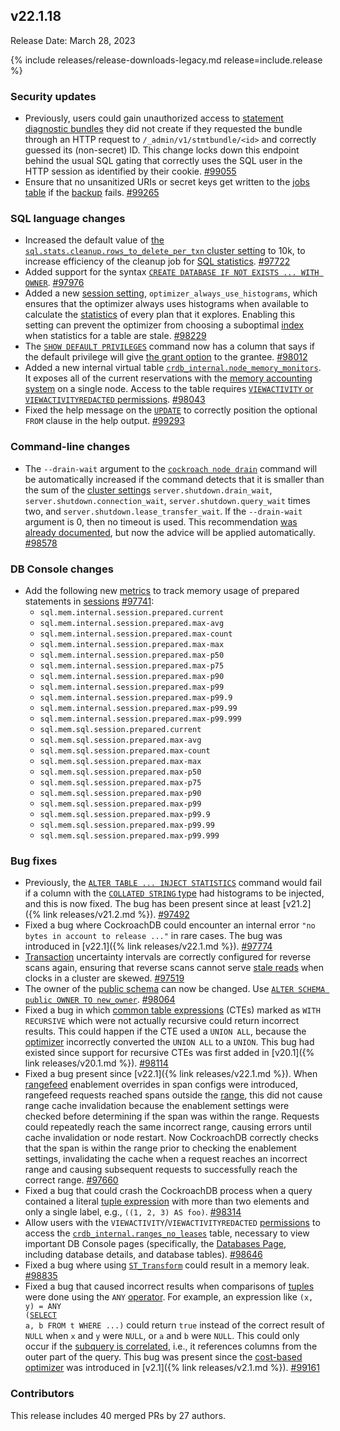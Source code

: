 ## v22.1.18

Release Date: March 28, 2023

{% include releases/release-downloads-legacy.md release=include.release %}

<h3 id="v22-1-18-security-updates">Security updates</h3>

- Previously, users could gain unauthorized access to [statement diagnostic bundles](https://www.cockroachlabs.com/docs/v22.1/ui-debug-pages#reports) they did not create if they requested the bundle through an HTTP request to `/_admin/v1/stmtbundle/<id>` and correctly guessed its (non-secret) ID. This change locks down this endpoint behind the usual SQL gating that correctly uses the SQL user in the HTTP session as identified by their cookie. [#99055][#99055]
- Ensure that no unsanitized URIs or secret keys get written to the [jobs table](https://www.cockroachlabs.com/docs/v22.1/show-jobs) if the [backup](https://www.cockroachlabs.com/docs/v22.1/backup) fails. [#99265][#99265]

<h3 id="v22-1-18-sql-language-changes">SQL language changes</h3>

- Increased the default value of [the `sql.stats.cleanup.rows_to_delete_per_txn` cluster setting](https://www.cockroachlabs.com/docs/v22.1/cluster-settings) to 10k, to increase efficiency of the cleanup job for [SQL statistics](https://www.cockroachlabs.com/docs/v22.1/cost-based-optimizer#table-statistics). [#97722][#97722]
- Added support for the syntax [`CREATE DATABASE IF NOT EXISTS ... WITH OWNER`](https://www.cockroachlabs.com/docs/v22.1/create-database). [#97976][#97976]
- Added a new [session setting](https://www.cockroachlabs.com/docs/v22.1/set-vars#supported-variables), `optimizer_always_use_histograms`, which ensures that the optimizer always uses histograms when available to calculate the [statistics](https://www.cockroachlabs.com/docs/v22.1/cost-based-optimizer#table-statistics) of every plan that it explores. Enabling this setting can prevent the optimizer from choosing a suboptimal [index](https://www.cockroachlabs.com/docs/v22.1/indexes) when statistics for a table are stale. [#98229][#98229]
- The [`SHOW DEFAULT PRIVILEGES`](https://www.cockroachlabs.com/docs/v22.1/show-default-privileges) command now has a column that says if the default privilege will give [the grant option](https://www.cockroachlabs.com/docs/v22.1/security-reference/authorization#supported-privileges) to the grantee. [#98012][#98012]
- Added a new internal virtual table [`crdb_internal.node_memory_monitors`](https://www.cockroachlabs.com/docs/v22.1/crdb-internal). It exposes all of the current reservations with the [memory accounting system](https://www.cockroachlabs.com/docs/v22.1/ui-runtime-dashboard#memory-usage) on a single node. Access to the table requires [`VIEWACTIVITY` or `VIEWACTIVITYREDACTED` permissions](https://www.cockroachlabs.com/docs/v22.1/security-reference/authorization#supported-privileges). [#98043][#98043]
- Fixed the help message on the [`UPDATE`](https://www.cockroachlabs.com/docs/v22.1/update) to correctly position the optional `FROM` clause in the help output. [#99293][#99293]

<h3 id="v22-1-18-command-line-changes">Command-line changes</h3>

- The `--drain-wait` argument to the [`cockroach node drain`](https://www.cockroachlabs.com/docs/v22.1/cockroach-node) command will be automatically increased if the command detects that it is smaller than the sum of the [cluster settings](https://www.cockroachlabs.com/docs/v22.1/node-shutdown#cluster-settings) `server.shutdown.drain_wait`, `server.shutdown.connection_wait`, `server.shutdown.query_wait` times two, and `server.shutdown.lease_transfer_wait`. If the `--drain-wait` argument is 0, then no timeout is used. This recommendation [was already documented](https://www.cockroachlabs.com/docs/v22.1/node-shutdown#drain-timeout), but now the advice will be applied automatically. [#98578][#98578]

<h3 id="v22-1-18-db-console-changes">DB Console changes</h3>

- Add the following new [metrics](https://www.cockroachlabs.com/docs/v22.1/metrics) to track memory usage of prepared statements in [sessions](https://www.cockroachlabs.com/docs/v22.1/show-sessions) [#97741][#97741]:
  - `sql.mem.internal.session.prepared.current`
  - `sql.mem.internal.session.prepared.max-avg`
  - `sql.mem.internal.session.prepared.max-count`
  - `sql.mem.internal.session.prepared.max-max`
  - `sql.mem.internal.session.prepared.max-p50`
  - `sql.mem.internal.session.prepared.max-p75`
  - `sql.mem.internal.session.prepared.max-p90`
  - `sql.mem.internal.session.prepared.max-p99`
  - `sql.mem.internal.session.prepared.max-p99.9`
  - `sql.mem.internal.session.prepared.max-p99.99`
  - `sql.mem.internal.session.prepared.max-p99.999`
  - `sql.mem.sql.session.prepared.current`
  - `sql.mem.sql.session.prepared.max-avg`
  - `sql.mem.sql.session.prepared.max-count`
  - `sql.mem.sql.session.prepared.max-max`
  - `sql.mem.sql.session.prepared.max-p50`
  - `sql.mem.sql.session.prepared.max-p75`
  - `sql.mem.sql.session.prepared.max-p90`
  - `sql.mem.sql.session.prepared.max-p99`
  - `sql.mem.sql.session.prepared.max-p99.9`
  - `sql.mem.sql.session.prepared.max-p99.99`
  - `sql.mem.sql.session.prepared.max-p99.999`

<h3 id="v22-1-18-bug-fixes">Bug fixes</h3>

- Previously, the [`ALTER TABLE ... INJECT STATISTICS`](https://www.cockroachlabs.com/docs/v22.1/alter-table) command would fail if a column with the [`COLLATED STRING` type](https://www.cockroachlabs.com/docs/v22.1/collate) had histograms to be injected, and this is now fixed. The bug has been present since at least [v21.2]({% link releases/v21.2.md %}). [#97492][#97492]
- Fixed a bug where CockroachDB could encounter an internal error `"no bytes in account to release ..."` in rare cases. The bug was introduced in [v22.1]({% link releases/v22.1.md %}). [#97774][#97774]
- [Transaction](https://www.cockroachlabs.com/docs/v22.1/transactions) uncertainty intervals are correctly configured for reverse scans again, ensuring that reverse scans cannot serve [stale reads](https://www.cockroachlabs.com/docs/v22.1/architecture/transaction-layer#stale-reads) when clocks in a cluster are skewed. [#97519][#97519]
- The owner of the [public schema](https://www.cockroachlabs.com/docs/v22.1/schema-design-overview#schemas) can now be changed. Use [`ALTER SCHEMA public OWNER TO new_owner`](https://www.cockroachlabs.com/docs/v22.1/alter-schema). [#98064][#98064]
- Fixed a bug in which [common table expressions](https://www.cockroachlabs.com/docs/v22.1/common-table-expressions) (CTEs) marked as `WITH RECURSIVE` which were not actually recursive could return incorrect results. This could happen if the CTE used a `UNION ALL`, because the [optimizer](https://www.cockroachlabs.com/docs/v22.1/cost-based-optimizer) incorrectly converted the `UNION ALL` to a `UNION`. This bug had existed since support for recursive CTEs was first added in [v20.1]({% link releases/v20.1.md %}). [#98114][#98114]
- Fixed a bug present since [v22.1]({% link releases/v22.1.md %}). When [rangefeed](https://www.cockroachlabs.com/docs/v22.1/create-and-configure-changefeeds#enable-rangefeeds) enablement overrides in span configs were introduced, rangefeed requests reached spans outside the [range](https://www.cockroachlabs.com/docs/v22.1/architecture/glossary#architecture-range), this did not cause range cache invalidation because the enablement settings were checked before determining if the span was within the range. Requests could repeatedly reach the same incorrect range, causing errors until cache invalidation or node restart. Now CockroachDB correctly checks that the span is within the range prior to checking the enablement settings, invalidating the cache when a request reaches an incorrect range and causing subsequent requests to successfully reach the correct range. [#97660][#97660]
- Fixed a bug that could crash the CockroachDB process when a query contained a literal [tuple expression](https://www.cockroachlabs.com/docs/v22.1/scalar-expressions#tuple-constructors) with more than two elements and only a single label, e.g., `((1, 2, 3) AS foo)`. [#98314][#98314]
- Allow users with the `VIEWACTIVITY`/`VIEWACTIVITYREDACTED` [permissions](https://www.cockroachlabs.com/docs/v22.1/security-reference/authorization#role-options) to access the [`crdb_internal.ranges_no_leases`](https://www.cockroachlabs.com/docs/v22.1/crdb-internal) table, necessary to view important DB Console pages (specifically, the [Databases Page](https://www.cockroachlabs.com/docs/v22.1/ui-databases-page), including database details, and database tables). [#98646][#98646]
- Fixed a bug where using [`ST_Transform`](https://www.cockroachlabs.com/docs/v22.1/functions-and-operators#st_transform) could result in a memory leak. [#98835][#98835]
- Fixed a bug that caused incorrect results when comparisons of [tuples](https://www.cockroachlabs.com/docs/v22.1/scalar-expressions#tuple-constructors) were done using the `ANY` [operator](https://www.cockroachlabs.com/docs/v22.1/functions-and-operators#operators). For example, an expression like <code>(x, y) = ANY (<a href="https://www.cockroachlabs.com/docs/v22.1/selection-queries">SELECT</a> a, b FROM t WHERE ...)</code> could return `true` instead of the correct result of `NULL` when `x` and `y` were `NULL`, or `a` and `b` were `NULL`. This could only occur if the [subquery is correlated](https://www.cockroachlabs.com/docs/v22.1/subqueries.html#correlated-subqueries), i.e., it references columns from the outer part of the query. This bug was present since the [cost-based optimizer](https://www.cockroachlabs.com/docs/v22.1/cost-based-optimizer) was introduced in [v2.1]({% link releases/v2.1.md %}). [#99161][#99161]

<h3 id="v22-1-18-contributors">Contributors</h3>

This release includes 40 merged PRs by 27 authors.

</div>

[#97492]: https://github.com/cockroachdb/cockroach/pull/97492
[#97519]: https://github.com/cockroachdb/cockroach/pull/97519
[#97660]: https://github.com/cockroachdb/cockroach/pull/97660
[#97722]: https://github.com/cockroachdb/cockroach/pull/97722
[#97741]: https://github.com/cockroachdb/cockroach/pull/97741
[#97774]: https://github.com/cockroachdb/cockroach/pull/97774
[#97976]: https://github.com/cockroachdb/cockroach/pull/97976
[#98012]: https://github.com/cockroachdb/cockroach/pull/98012
[#98043]: https://github.com/cockroachdb/cockroach/pull/98043
[#98064]: https://github.com/cockroachdb/cockroach/pull/98064
[#98114]: https://github.com/cockroachdb/cockroach/pull/98114
[#98229]: https://github.com/cockroachdb/cockroach/pull/98229
[#98314]: https://github.com/cockroachdb/cockroach/pull/98314
[#98392]: https://github.com/cockroachdb/cockroach/pull/98392
[#98578]: https://github.com/cockroachdb/cockroach/pull/98578
[#98646]: https://github.com/cockroachdb/cockroach/pull/98646
[#98835]: https://github.com/cockroachdb/cockroach/pull/98835
[#99055]: https://github.com/cockroachdb/cockroach/pull/99055
[#99161]: https://github.com/cockroachdb/cockroach/pull/99161
[#99265]: https://github.com/cockroachdb/cockroach/pull/99265
[#99293]: https://github.com/cockroachdb/cockroach/pull/99293
